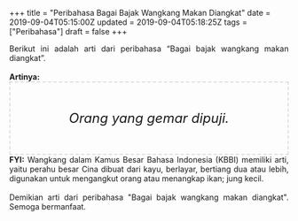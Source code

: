 +++
title = "Peribahasa Bagai Bajak Wangkang Makan Diangkat"
date = 2019-09-04T05:15:00Z
updated = 2019-09-04T05:18:25Z
tags = ["Peribahasa"]
draft = false
+++

<div dir="ltr" style="text-align: left;" trbidi="on"><div style="text-align: justify;">Berikut ini adalah arti dari peribahasa “Bagai bajak wangkang makan diangkat”.</div><br /><div style="text-align: justify;"><b>Artinya:</b></div><div style="border: 2px dashed #ddd; font-size: 24px; height: auto; margin: 0 auto; padding: 50px; text-align: center; width: auto;"><i>Orang yang gemar dipuji.</i></div><div style="text-align: justify;"><b>FYI:</b> Wangkang dalam Kamus Besar Bahasa Indonesia (KBBI) memiliki arti, yaitu perahu besar Cina dibuat dari kayu, berlayar, bertiang dua atau lebih, digunakan untuk mengangkut orang atau menangkap ikan; jung kecil.<br /><br /></div><div style="text-align: justify;">Demikian arti dari peribahasa "Bagai bajak wangkang makan diangkat". Semoga bermanfaat.</div></div>
